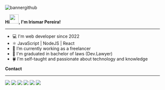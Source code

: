 ![bannergithub](https://user-images.githubusercontent.com/109491659/201543559-c13660f1-b096-4759-872b-5007fdf03980.png)



**Hi<img src="https://raw.githubusercontent.com/kaueMarques/kaueMarques/master/hi.gif" height="30px">, I'm Irismar Pereira!**
* * *
- 💻 I'm web developer since 2022
- ⚛️ JavaScript | NodeJS | React
- 🚀 I’m currently working as a freelancer
- 📝 I'm graduated in bachelor of laws (Dev.Lawyer)
- 🍀 I'm self-taught and passionate about technology and knowledge

**Contact**
* * *
<div>
  <a href="https://t.me/irismar_pereira" target="_blank"><img src="https://img.shields.io/badge/Telegram-2CA5E0?style=for-the-badge&logo=telegram&logoColor=white"></a>
  <a href="http://wa.me/5567999537278" target="_blank"><img src="https://img.shields.io/badge/WhatsApp-25D366?style=for-the-badge&logo=whatsapp&logoColor=white"></a>
  <a href="https://www.instagram.com//irismar.pereira.dicky" target="_blank"><img src="https://img.shields.io/badge/-Instagram-%23E4405F?style=for-the-badge&logo=instagram&logoColor=white" target="_blank"></a>
  <a href="-----------------" target="_blank"><img src="https://img.shields.io/badge/Discord-7289DA?style=for-the-badge&logo=discord&logoColor=white" target="_blank"></a> 
  <a href = "mailto:irismar.pedips@gmail.com"><img src="https://img.shields.io/badge/Gmail-D14836?style=for-the-badge&logo=gmail&logoColor=white" target="_blank"></a>
  <a href="https://www.linkedin.com/in/irismar-pereira-a77054202/" target="_blank"><img src="https://img.shields.io/badge/-LinkedIn-%230077B5?style=for-the-badge&logo=linkedin&logoColor=white" target="_blank"></a> 
   
 </div>

